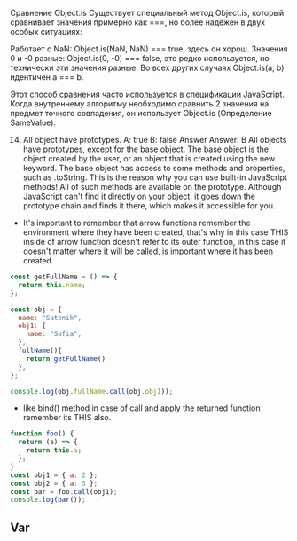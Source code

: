 Сравнение Object.is
Существует специальный метод Object.is, который сравнивает значения примерно как ===, но более надёжен в двух особых ситуациях:

Работает с NaN: Object.is(NaN, NaN) === true, здесь он хорош.
Значения 0 и -0 разные: Object.is(0, -0) === false, это редко используется, но технически эти значения разные.
Во всех других случаях Object.is(a, b) идентичен a === b.

Этот способ сравнения часто используется в спецификации JavaScript. Когда внутреннему алгоритму необходимо сравнить 2 значения на предмет точного совпадения, он использует Object.is (Определение SameValue).


14. All object have prototypes.
A: true
B: false
Answer
Answer: B
All objects have prototypes, except for the base object. The base object is the object created by the user, or an object that is created using the new keyword. The base object has access to some methods and properties, such as .toString. This is the reason why you can use built-in JavaScript methods! All of such methods are available on the prototype. Although JavaScript can't find it directly on your object, it goes down the prototype chain and finds it there, which makes it accessible for you.

- It's important to remember that arrow functions remember the environment where they have been created, that's why in this case THIS inside of arrow function doesn't refer to its outer function, in this case it doesn't matter where it will be called, is important where it has been created. 
```js
const getFullName = () => {
  return this.name;
};

const obj = {
  name: "Satenik",
  obj1: {
    name: "Sofia",
  },
  fullName(){
    return getFullName()
  },
};

console.log(obj.fullName.call(obj.obj1));
```

- like bind() method in case of call and apply the returned function remember its THIS also. 
```js
function foo() {
  return (a) => {
    return this.a;
  };
}
const obj1 = { a: 2 };
const obj2 = { a: 3 };
const bar = foo.call(obj1);
console.log(bar());

```


## Var

